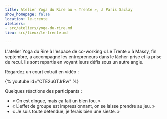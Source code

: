 ```yaml
---
title: Atelier Yoga du Rire au « Trente », à Paris Saclay
show_homepage: false
location: le-trente
ateliers:
- src/ateliers/yoga-du-rire.md
lieu: src/lieux/le-trente.md

---
```

L'atelier Yoga du Rire à l'espace de co-working « Le Trente » à Massy, fin septembre, a accompagné les entrepreneurs dans le lâcher-prise et la prise de recul. Ils sont repartis en voyant leurs défis sous un autre angle.

Regardez un court extrait en vidéo :

{% youtube id="CTE2uGTJrRw" %}

Quelques réactions des participants :

- « On est dingue, mais ça fait un bien fou. »
- « L'effet de groupe est impressionnant, on se laisse prendre au jeu. »
- « Je suis toute détendue, je ferais bien une sieste. »